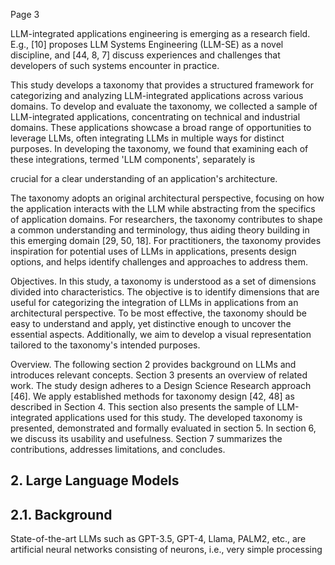Page 3

LLM-integrated applications engineering is emerging as a research field. E.g., [10] proposes LLM Systems Engineering (LLM-SE) as a novel discipline, and [44, 8, 7] discuss experiences and challenges that developers of such systems encounter in practice.

This study develops a taxonomy that provides a structured framework for categorizing and analyzing LLM-integrated applications across various domains. To develop and evaluate the taxonomy, we collected a sample of LLM-integrated applications, concentrating on technical and industrial domains. These applications showcase a broad range of opportunities to leverage LLMs, often integrating LLMs in multiple ways for distinct purposes. In developing the taxonomy, we found that examining each of these integrations, termed 'LLM components', separately is

crucial for a clear understanding of an application's architecture.

The taxonomy adopts an original architectural perspective, focusing on how the application interacts with the LLM while abstracting from the specifics of application domains. For researchers, the taxonomy contributes to shape a common understanding and terminology, thus aiding theory building in this emerging domain [29, 50, 18]. For practitioners, the taxonomy provides inspiration for potential uses of LLMs in applications, presents design options, and helps identify challenges and approaches to address them.

Objectives. In this study, a taxonomy is understood as a set of dimensions divided into characteristics. The objective is to identify dimensions that are useful for categorizing the integration of LLMs in applications from an architectural perspective. To be most effective, the taxonomy should be easy to understand and apply, yet distinctive enough to uncover the essential aspects. Additionally, we aim to develop a visual representation tailored to the taxonomy's intended purposes.

Overview. The following section 2 provides background on LLMs and introduces relevant concepts. Section 3 presents an overview of related work. The study design adheres to a Design Science Research approach [46]. We apply established methods for taxonomy design [42, 48] as described in Section 4. This section also presents the sample of LLM-integrated applications used for this study. The developed taxonomy is presented, demonstrated and formally evaluated in section 5. In section 6, we discuss its usability and usefulness. Section 7 summarizes the contributions, addresses limitations, and concludes.

## 2. Large Language Models

## 2.1. Background

State-of-the-art LLMs such as GPT-3.5, GPT-4, Llama, PALM2, etc., are artificial neural networks consisting of neurons, i.e., very simple processing
